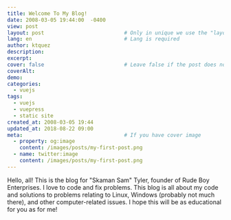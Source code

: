 ```yaml
---
title: Welcome To My Blog!
date: 2008-03-05 19:44:00  -0400
view: post
layout: post                          # Only in unique we use the "layout: post"
lang: en                              # Lang is required
author: ktquez
description: 
excerpt: 
cover: false                          # Leave false if the post does not have cover image, if there is set to true
coverAlt: 
demo: 
categories:
  - vuejs
tags: 
  - vuejs
  - vuepress
  - static site
created_at: 2008-03-05 19:44
updated_at: 2018-08-22 09:00
meta:                                 # If you have cover image
  - property: og:image
    content: /images/posts/my-first-post.png  
  - name: twitter:image
    content: /images/posts/my-first-post.png 
---
```


Hello, all! This is the blog for "Skaman Sam" Tyler, founder of Rude Boy Enterprises. I love to code and fix problems. This blog is all about my code and solutions to problems relating to Linux, Windows (probably not much there), and other computer-related issues. I hope this will be as educational for you as for me!
